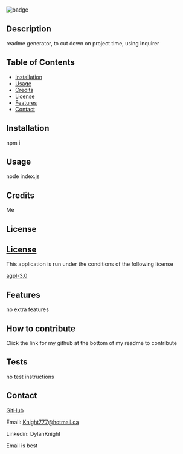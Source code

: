 
  # <README>
  ![badge](https://img.shields.io/static/v1?label=License&message=agpl-3.0&color=blue)
  ## Description
  readme generator, to cut down on project time, using inquirer

  ## Table of Contents
  - [Installation](#installation)
  - [Usage](#usage)
  - [Credits](#credits)
  - [License](#license)
  - [Features](#features)
  - [Contact](#contact)

  ## Installation
  npm i

  ## Usage
  node index.js

  ## Credits
  Me

  ## License
  
  ## [License](#table-of-contents)
  
  This application is run under the conditions of the following license
  
  [agpl-3.0](https://choosealicense.com/licenses/agpl-3.0/)

  ## Features
  no extra features

  ## How to contribute
  Click the link for my github at the bottom of my readme to contribute

  ## Tests
  no test instructions

  ## Contact
  [GitHub](https://github.com/DlonMusk)

  Email: Knight777@hotmail.ca

  Linkedin: DylanKnight

  Email is best
